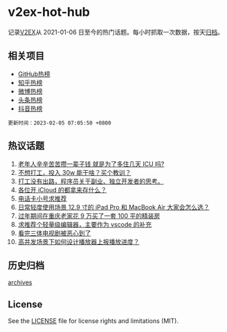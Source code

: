 # v2ex-hot-hub

 记录[V2EX](https://www.v2ex.com/)从 2021-01-06 日至今的热门话题。每小时抓取一次数据，按天[归档](archives)。
 
 ## 相关项目

- [GitHub热榜](https://github.com/snaildev/github-hot-hub)
- [知乎热榜](https://github.com/snaildev/zhihu-hot-hub)
- [微博热榜](https://github.com/snaildev/weibo-hot-hub)
- [头条热榜](https://github.com/snaildev/toutiao-hot-hub)
- [抖音热榜](https://github.com/snaildev/douyin-hot-hub)


 `更新时间：2023-02-05 07:05:50 +0800`

## 热议话题

1. [老年人辛辛苦苦攒一辈子钱 就是为了多住几天 ICU 吗?](https://www.v2ex.com/t/913080)
1. [不想打工，投入 30w 能干啥？买个教训？](https://www.v2ex.com/t/913106)
1. [打工没有出路，程序员关于副业、独立开发者的思考。](https://www.v2ex.com/t/913117)
1. [各位开 iCloud 的都拿来存什么？](https://www.v2ex.com/t/913094)
1. [电话卡小号求推荐](https://www.v2ex.com/t/913135)
1. [日常轻度使用场景 12.9 寸的 iPad Pro 和 MacBook Air 大家会怎么选？](https://www.v2ex.com/t/913090)
1. [过年期间在重庆老家花 9 万买了一套 100 平的精装房](https://www.v2ex.com/t/913161)
1. [求推荐个轻量级编辑器，主要作为 vscode 的补充](https://www.v2ex.com/t/913193)
1. [看完三体电视剧被恶心到了](https://www.v2ex.com/t/913149)
1. [高并发场景下如何设计播放器上报播放进度？](https://www.v2ex.com/t/913096)

## 历史归档

[archives](archives)

## License

See the [LICENSE](LICENSE) file for license rights and limitations (MIT).
